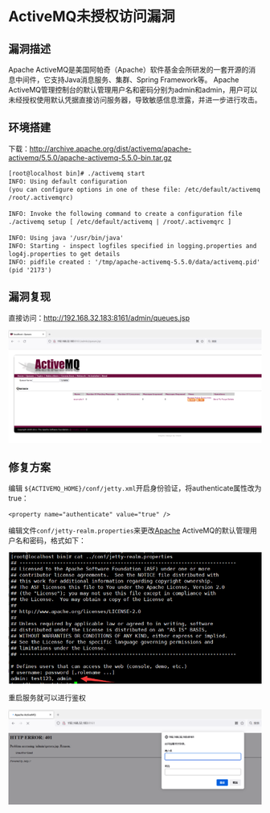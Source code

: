 # ActiveMQ未授权访问漏洞

## 漏洞描述

Apache ActiveMQ是美国阿帕奇（Apache）软件基金会所研发的一套开源的消息中间件，它支持Java消息服务、集群、Spring Framework等。
Apache ActiveMQ管理控制台的默认管理用户名和密码分别为admin和admin，用户可以未经授权使用默认凭据直接访问服务器，导致敏感信息泄露，并进一步进行攻击。

## 环境搭建

下载：http://archive.apache.org/dist/activemq/apache-activemq/5.5.0/apache-activemq-5.5.0-bin.tar.gz

```
[root@localhost bin]# ./activemq start
INFO: Using default configuration
(you can configure options in one of these file: /etc/default/activemq /root/.activemqrc)

INFO: Invoke the following command to create a configuration file
./activemq setup [ /etc/default/activemq | /root/.activemqrc ]

INFO: Using java '/usr/bin/java'
INFO: Starting - inspect logfiles specified in logging.properties and log4j.properties to get details
INFO: pidfile created : '/tmp/apache-activemq-5.5.0/data/activemq.pid' (pid '2173')

```

## 漏洞复现

直接访问：http://192.168.32.183:8161/admin/queues.jsp

![image-20220725170715767](../../.gitbook/assets/image-20220725170715767.png)

## 修复方案

编辑 `${ACTIVEMQ_HOME}/conf/jetty.xml`开启身份验证，将authenticate属性改为true：

```
<property name="authenticate" value="true" />
```

编辑文件`conf/jetty-realm.properties`来更改[Apache](https://so.csdn.net/so/search?q=Apache&spm=1001.2101.3001.7020) ActiveMQ的默认管理用户名和密码，格式如下：

![image-20220725171053077](../../.gitbook/assets/image-20220725171053077.png)

重启服务就可以进行鉴权

![image-20230129203038680](../../.gitbook/assets/image-20230129203038680.png)